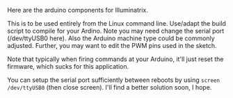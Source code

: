 Here are the arduino components for Illuminatrix.

This is to be used entirely from the Linux command line. Use/adapt the build script to compile for your Ardino. Note you may need change the serial port (/dev/ttyUSB0 here). Also the Arduino machine type could be commonly adjusted. Further, you may want to edit the PWM pins used in the sketch.

Note that typically when firing commands at your Arduino, it'll just reset the firmware, which sucks for this application.

You can setup the serial port sufficiently between reboots by using `screen /dev/ttyUSB0` (then close screen). I'll find a better solution soon, I hope.
